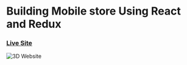 # Building Mobile store Using React and Redux

### [Live Site](https://rect-redux-phones-shop.netlify.app)

![3D Website](https://i.ibb.co/xhxLTB5/mobilestore.png)
